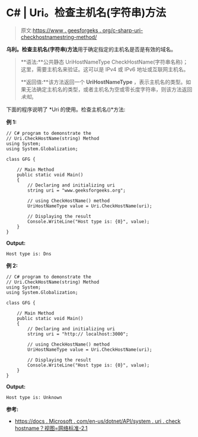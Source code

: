 # C# | Uri。检查主机名(字符串)方法

> 原文:[https://www . geesforgeks . org/c-sharp-uri-checkhostnamestring-method/](https://www.geeksforgeeks.org/c-sharp-uri-checkhostnamestring-method/)

**乌利。检查主机名(字符串)方法**用于确定指定的主机名是否是有效的域名。

> **语法:**公共静态 UriHostNameType CheckHostName(字符串名称)；
> 这里，需要主机名来验证。这可以是 IPv4 或 IPv6 地址或互联网主机名。
> 
> **返回值:**该方法返回一个 **UriHostNameType** ，表示主机名的类型。如果无法确定主机名的类型，或者主机名为空或零长度字符串，则该方法返回*未知*。

下面的程序说明了 *Uri 的使用。检查主机名()*方法:

**例 1:**

```
// C# program to demonstrate the
// Uri.CheckHostName(string) Method
using System;
using System.Globalization;

class GFG {

    // Main Method
    public static void Main()
    {
        // Declaring and initializing uri
        string uri = "www.geeksforgeeks.org";

        // using CheckHostName() method
        UriHostNameType value = Uri.CheckHostName(uri);

        // Displaying the result
        Console.WriteLine("Host type is: {0}", value);
    }
}
```

**Output:**

```
Host type is: Dns

```

**例 2:**

```
// C# program to demonstrate the
// Uri.CheckHostName(string) Method
using System;
using System.Globalization;

class GFG {

    // Main Method
    public static void Main()
    {
        // Declaring and initializing uri
        string uri = "http:// localhost:3000";

        // using CheckHostName() method
        UriHostNameType value = Uri.CheckHostName(uri);

        // Displaying the result
        Console.WriteLine("Host type is: {0}", value);
    }
}
```

**Output:**

```
Host type is: Unknown

```

**参考:**

*   [https://docs . Microsoft . com/en-us/dotnet/API/system . uri . check hostname？视图=网络标准-2.1](https://docs.microsoft.com/en-us/dotnet/api/system.uri.checkhostname?view=netstandard-2.1)